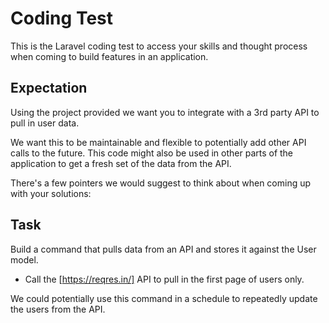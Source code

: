 # Coding Test

This is the Laravel coding test to access your skills and thought process when coming to build features in an application.


## Expectation

Using the project provided we want you to integrate with a 3rd party API to pull in user data.

We want this to be maintainable and flexible to potentially add other API calls to the future.
This code might also be used in other parts of the application to get a fresh set of the data from the API.

There's a few pointers we would suggest to think about when coming up with your solutions:


## Task

Build a command that pulls data from an API and stores it against the User model.

- Call the [https://reqres.in/] API to pull in the first page of users only.

We could potentially use this command in a schedule to repeatedly update the users from the API.
